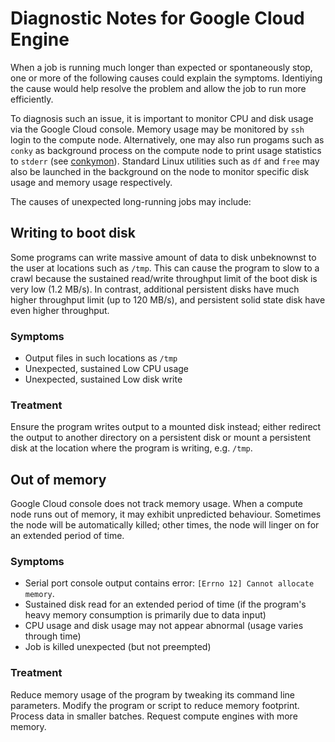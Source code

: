 # Diagnostic Notes for Google Cloud Engine

When a job is running much longer than expected or spontaneously stop, one or more of the following causes could explain the symptoms. Identiying the cause would help resolve the problem and allow the job to run more efficiently.

To diagnosis such an issue, it is important to monitor CPU and disk usage via the Google Cloud console. Memory usage may be monitored by `ssh` login to the compute node. Alternatively, one may also run progams such as `conky` as background process on the compute node to print usage statistics to `stderr` (see [conkymon](https://github.com/djhshih/conkymon)). Standard Linux utilities such as `df` and `free` may also be launched in the background on the node to monitor specific disk usage and memory usage respectively.

The causes of unexpected long-running jobs may include:

## Writing to boot disk

Some programs can write massive amount of data to disk unbeknownst to the user at locations such as `/tmp`. This can cause the program to slow to a crawl because the sustained read/write throughput limit of the boot disk is very low (1.2 MB/s). In contrast, additional persistent disks have much higher throughput limit (up to 120 MB/s), and persistent solid state disk have even higher throughput.

### Symptoms

- Output files in such locations as `/tmp`
- Unexpected, sustained Low CPU usage
- Unexpected, sustained Low disk write

### Treatment

Ensure the program writes output to a mounted disk instead; either redirect the output to another directory on a persistent disk or mount a persistent disk at the location where the program is writing, e.g. `/tmp`.


## Out of memory

Google Cloud console does not track memory usage. When a compute node runs out of memory, it may exhibit unpredicted behaviour. Sometimes the node will be automatically killed; other times, the node will linger on for an extended period of time.

### Symptoms

- Serial port console output contains error: `[Errno 12] Cannot allocate memory`.
- Sustained disk read for an extended period of time (if the program's heavy memory consumption is primarily due to data input)
- CPU usage and disk usage may not appear abnormal (usage varies through time)
- Job is killed unexpected (but not preempted)

### Treatment

Reduce memory usage of the program by tweaking its command line parameters. Modify the program or script to reduce memory footprint. Process data in smaller batches. Request compute engines with more memory.
